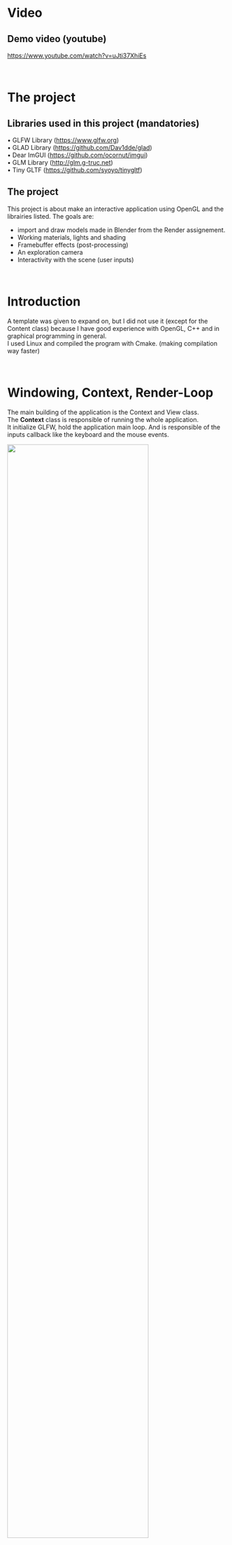 # Video

## Demo video (youtube)
https://www.youtube.com/watch?v=uJti37XhiEs

<br>

# The project

## Libraries used in this project (mandatories)

• GLFW Library (https://www.glfw.org)<br>
• GLAD Library (https://github.com/Dav1dde/glad)<br>
• Dear ImGUI (https://github.com/ocornut/imgui)<br>
• GLM Library (http://glm.g-truc.net)<br>
• Tiny GLTF (https://github.com/syoyo/tinygltf)<br>

## The project

This project is about make an interactive application using OpenGL and the librairies listed.
The goals are:
- import and draw models made in Blender from the Render assignement.
- Working materials, lights and shading
- Framebuffer effects (post-processing)
- An exploration camera
- Interactivity with the scene (user inputs)

<br>

# Introduction

A template was given to expand on, but I did not use it (except for the Content class) because I have good experience with OpenGL, C++ and in graphical programming in general.<br>
I used Linux and compiled the program with Cmake. (making compilation way faster)

<br>

# Windowing, Context, Render-Loop

The main building of the application is the Context and View class.<br>
The **Context** class is responsible of running the whole application.<br>
It initialize GLFW, hold the application main loop. And is responsible of the inputs callback like the keyboard and the mouse events.<br>

<img src="images/Context.png" width="80%"/>

But the Context class is not the place where the actual code is being written.
For that, I have the **View** class

<img src="images/view.png" width="60%"/>

The view class is like a scene, You make a subclass that inherit from it and then fill the functions provided.<br>
The context class will call them accordingly.<br>

<br>

This is the default class used by the context.

<img src="images/default_view.png" width="50%"/>

<br>

Here is the main.cpp of my application.<br>

<img src="images/main.png" width="40%"/>

The show_view() set the current_view of the context to the view given as argument.

<img src="images/show_view.png" width="30%"/>

And the run() function starts the mainloop.<br>
The loop calls the onUpdate and onDraw function of the current view.

<img src="images/main_loop.png" width="50%"/>

<br>

# Importing models, glTF 2.0

To load models into my applicatio, I first need to export them to the glTF format.<br>
For that, I used the models with baked textured from the Animation assignment and in the case of my robot, I removed all the bones and armature, and joined the different part to make it one mesh.

For loading models I used the **Content** class provided in the template.
So I tried to load the model of a table and here is the result.

<img src="images/broken_1.png" width="30%"/>

Doesn't look too good ...<br>
After some investigation in the code, I found several problems.<br>
1. There's only 1 VAO used for all the sub-meshes a the model. Causing a ton of problem with the VBO sharing 1 VAO.
2. The transform of the models nodes are not used. So the scale of the sub-meshes are wrong.
3. The textures loaded are not stored. Making the last texture loaded the one being used.

So I went and fixed the problems one by one.<br>

Here with a VAO for each sub-mesh.
We can see that the meshes are correct but not the scale.

<img src="images/broken_2.png" width="30%"/>

<br>

Here with the scale applied for each sub-mesh.
Now just missing the texture. (right now displaying the normal map)

<img src="images/broken_3.png" width="30%"/>

<br>

And finally with the textures stored and binded each time the model is drawn.

<img src="images/broken_4.png" width="30%"/>

<br>

# Drawing the models, Materials

To draw the models with good lighting I followed the learnopengl.com tutorial on PBR (physically based rendering).<br>
To test it, I dowloaded a model from khronos (link in resources) of a damaged helmet. Which contains all the textures for the PBR, albedo, normals, ambiant occlusion and metalic roughness.<br>

I also added some custom code to have the emissive texture added to the result.

<img src="images/no_cubemap_reflection.png" width="80%"/>

<br>

Notice that I added a cubemap/skybox because the mono-color background was not looking very good.<br>
Having a cubemap let me do some cubemap reflection.<br>
So I added the reflection to the final color with some custom code inside the PBR shader. (custom code because it's a hacky way of adding reflection, to do that the right way, I should haved implemented environmental lighting) <br>

Here with only the reflection so I could see it working as intended.

<img src="images/cubemap_reflection_3.png" width="80%"/>

And with the material.

<img src="images/cubemap_reflection_1.png" width="49%"/>
<img src="images/cubemap_reflection_2.png" width="49%"/>
<img src="images/pbr.png" width="100%"/>

<br>

# Lights

For the lights I have a sun directional light, and multiple point lights.
The PBR tutorial already implemented multiple point light so the only thing I need to add is some code for the directional light.<br>
The PBR tutorial has a theory section where they mention that a directional light is the same as the point light except that the direction is constant and there's no attenuation.

<img src="images/pbr_lights.png" width="70%"/>

<br>

# Framebuffer Effects (post-processing)

For the post-processing, I've implemented 2 effects.

* Chromatic aberration<br>
    It shift the red, green and blue channels by the direction to the center of the screen.
    The effect increase with the distance from the center of the screen.

<img src="images/chromatic_aberration.png" width="70%"/>

<br>

* Color inversion<br>
    It invert the colors

<img src="images/color_invert.png" width="70%"/>

<br>

# Interactivity, simple Physic

I implemented a First-Person camera which is controlled with WASD (direction), Left-Ctrl and Space for going up and down, and mouse for rotating.<br>

For the interactivy, I added some very simple physic with grabity where objects have a velocity and can bounce on the ground.<br>
I can hold an object by pressing F in front of it and it will have its position stick in front of the camera as well as its rotation.<br>

<img src="images/interactivity.gif" width="70%"/>


<br>

I also added several settings in the ImGui window.
- Framerate
- Forward vector of the camera
- A checkbox to turn on and off wireframe mode.
- A checkbox to turn on and off the skybox.
- A checkbox to turn on and off the sun light.
- A checkbox to turn on and off the point lights.
- An option to select the post processing effect.

<img src="images/imgui.png" width="40%"/>


<br>

# Resources

* https://learnopengl.com/

* https://github.com/KhronosGroup/glTF-Sample-Models/tree/master/2.0/DamagedHelmet (helmet)
* https://sketchfab.com/3d-models/dingus-the-cat-2ca7f3c1957847d6a145fc35de9046b0 (cat)
